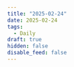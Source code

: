 ```yaml
---
title: "2025-02-24"
date: 2025-02-24
tags:
  - Daily
draft: true
hidden: false
disable_feed: false
---
```


